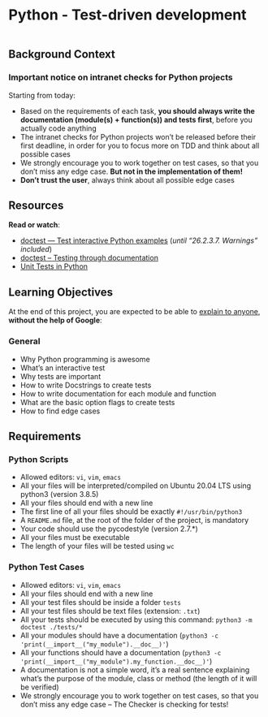 # Python - Test-driven development
<div class="well clean" id="project-description">
  <p><img src="https://s3.amazonaws.com/intranet-projects-files/holbertonschool-higher-level_programming+/246/giphy-4.gif" alt="" style=""></p>

<h2>Background Context</h2>

<h3>Important notice on intranet checks for Python projects</h3>

<p>Starting from today:</p>

<ul>
<li>Based on the requirements of each task, <strong>you should always write the documentation (module(s) + function(s)) and tests first</strong>, before you actually code anything</li>
<li>The intranet checks for Python projects won’t be released before their first deadline, in order for you to focus more on TDD and think about all possible cases</li>
<li>We strongly encourage you to work together on test cases, so that you don’t miss any edge case. <strong>But not in the implementation of them!</strong></li>
<li><strong>Don’t trust the user</strong>, always think about all possible edge cases</li>
</ul>

<h2>Resources</h2>

<p><strong>Read or watch</strong>:</p>

<ul>
<li><a href="https://docs.python.org/3.9/library/doctest.html" title="doctest — Test interactive Python examples" target="_blank">doctest — Test interactive Python examples</a> (<em>until “26.2.3.7. Warnings” included</em>)</li>
<li><a href="https://pymotw.com/3/doctest/" title="doctest – Testing through documentation" target="_blank">doctest – Testing through documentation</a> </li>
<li><a href="https://www.youtube.com/watch?v=1Lfv5tUGsn8" title="Unit Tests in Python" target="_blank">Unit Tests in Python</a></li>
</ul>

<h2>Learning Objectives</h2>

<p>At the end of this project, you are expected to be able to <a href="https://fs.blog/feynman-learning-technique/" title="explain to anyone" target="_blank">explain to anyone</a>, <strong>without the help of Google</strong>:</p>

<h3>General</h3>

<ul>
<li>Why Python programming is awesome</li>
<li>What’s an interactive test</li>
<li>Why tests are important</li>
<li>How to write Docstrings to create tests</li>
<li>How to write documentation for each module and function</li>
<li>What are the basic option flags to create tests</li>
<li>How to find edge cases</li>
</ul>

<h2>Requirements</h2>

<h3>Python Scripts</h3>

<ul>
<li>Allowed editors: <code>vi</code>, <code>vim</code>, <code>emacs</code></li>
<li>All your files will be interpreted/compiled on Ubuntu 20.04 LTS using python3 (version 3.8.5)</li>
<li>All your files should end with a new line</li>
<li>The first line of all your files should be exactly <code>#!/usr/bin/python3</code></li>
<li>A <code>README.md</code> file, at the root of the folder of the project, is mandatory</li>
<li>Your code should use the pycodestyle (version 2.7.*)</li>
<li>All your files must be executable</li>
<li>The length of your files will be tested using <code>wc</code></li>
</ul>

<h3>Python Test Cases</h3>

<ul>
<li>Allowed editors: <code>vi</code>, <code>vim</code>, <code>emacs</code></li>
<li>All your files should end with a new line</li>
<li>All your test files should be inside a folder <code>tests</code></li>
<li>All your test files should be text files (extension: <code>.txt</code>)</li>
<li>All your tests should be executed by using this command: <code>python3 -m doctest ./tests/*</code></li>
<li>All your modules should have a documentation (<code>python3 -c 'print(__import__("my_module").__doc__)'</code>)</li>
<li>All your functions should have a documentation (<code>python3 -c 'print(__import__("my_module").my_function.__doc__)'</code>)</li>
<li>A documentation is not a simple word, it’s a real sentence explaining what’s the purpose of the module, class or method (the length of it will be verified)</li>
<li>We strongly encourage you to work together on test cases, so that you don’t miss any edge case – The Checker is checking for tests!</li>
</ul>

</div>
